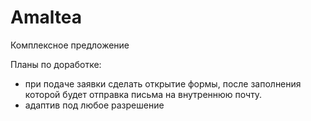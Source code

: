 # Amaltea 
Комплексное предложение

Планы по доработке:
- при подаче заявки сделать открытие формы, после заполнения которой будет отправка письма на внутреннюю почту.
- адаптив под любое разрешение
